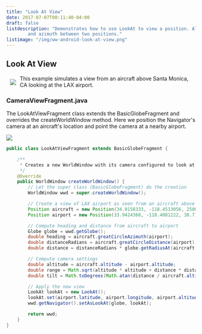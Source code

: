 ```yaml
---
title: "Look At View"
date: 2017-07-07T00:11:40-04:00
draft: false
listdescription: "Demonstrates how to use LookAt to view a position. Also shows how to compute great circle distance
        and azimuth between two positions."
listimage: "/img/ww-android-look-at-view.png"
---
```


## Look At View

<img src="/img/ww-android-camera-view.png" class="img-responsive" hspace="10" vspace="10" align="left">This example simulates a view from an aircraft above Santa Monica, CA looking at the LAX airport.

### CameraViewFragment.java

The LookAtViewFragment class extends the BasicGlobeFragment and overrides the createWorldWindow method. Here we position the Navigator's camera at an aircraft's location and point the camera at a nearby airport.

<img src="/img/ww-android-look-at-view-classes.png" class="img-responsive center-block">

```java
public class LookAtViewFragment extends BasicGlobeFragment {

    /**
     * Creates a new WorldWindow with its camera configured to look at a given location from a given position.
     */
    @Override
    public WorldWindow createWorldWindow() {
        // Let the super class (BasicGlobeFragment) do the creation
        WorldWindow wwd = super.createWorldWindow();

        // Create a view of LAX airport as seen from an aircraft above Santa Monica, CA.
        Position aircraft = new Position(34.0158333, -118.4513056, 2500);   // Aircraft above Santa Monica airport, altitude in meters
        Position airport = new Position(33.9424368, -118.4081222, 38.7);    // LAX airport, Los Angeles CA, altitude MSL

        // Compute heading and distance from aircraft to airport
        Globe globe = wwd.getGlobe();
        double heading = aircraft.greatCircleAzimuth(airport);
        double distanceRadians = aircraft.greatCircleDistance(airport);
        double distance = distanceRadians * globe.getRadiusAt(aircraft.latitude, aircraft.longitude);

        // Compute camera settings
        double altitude = aircraft.altitude - airport.altitude;
        double range = Math.sqrt(altitude * altitude + distance * distance);
        double tilt = Math.toDegrees(Math.atan(distance / aircraft.altitude));

        // Apply the new view
        LookAt lookAt = new LookAt();
        lookAt.set(airport.latitude, airport.longitude, airport.altitude, WorldWind.ABSOLUTE, range, heading, tilt, 0 /*roll*/);
        wwd.getNavigator().setAsLookAt(globe, lookAt);

        return wwd;
    }
}
```